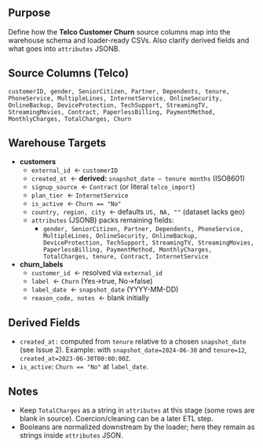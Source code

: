 ## Purpose

Define how the **Telco Customer Churn** source columns map into the warehouse schema and loader-ready CSVs. Also clarify derived fields and what goes into `attributes` JSONB.

## Source Columns (Telco)

`customerID, gender, SeniorCitizen, Partner, Dependents, tenure, PhoneService, MultipleLines, InternetService, OnlineSecurity, OnlineBackup, DeviceProtection, TechSupport, StreamingTV, StreamingMovies, Contract, PaperlessBilling, PaymentMethod, MonthlyCharges, TotalCharges, Churn`

## Warehouse Targets

- **customers**
    - `external_id`  ← `customerID`
    - `created_at`  ← **derived:** `snapshot_date − tenure months` (ISO8601)
    - `signup_source`  ← `Contract` (or literal `telco_import`)
    - `plan_tier`  ← `InternetService`
    - `is_active`  ← `Churn == "No"`
    - `country, region, city`  ← defaults `US, NA, ""` (dataset lacks geo)
    - `attributes` (JSONB) packs remaining fields:
        - `gender, SeniorCitizen, Partner, Dependents, PhoneService, MultipleLines, OnlineSecurity, OnlineBackup, DeviceProtection, TechSupport, StreamingTV, StreamingMovies, PaperlessBilling, PaymentMethod, MonthlyCharges, TotalCharges, tenure, Contract, InternetService`
- **churn_labels**
    - `customer_id`  ← resolved via `external_id`
    - `label`  ← `Churn` (Yes→true, No→false)
    - `label_date`  ← `snapshot_date` (YYYY-MM-DD)
    - `reason_code, notes`  ← blank initially


## Derived Fields
- `created_at:` computed from `tenure` relative to a chosen `snapshot_date` (see Issue 2). Example: with `snapshot_date=2024‑06‑30` and `tenure=12`, `created_at=2023‑06‑30T00:00:00Z`.
- `is_active`: `Churn == "No"` at `label_date`.

## Notes
-  Keep `TotalCharges` as a string in `attributes` at this stage (some rows are blank in source). Coercion/cleaning can be a later ETL step.
- Booleans are normalized downstream by the loader; here they remain as strings inside `attributes` JSON.
